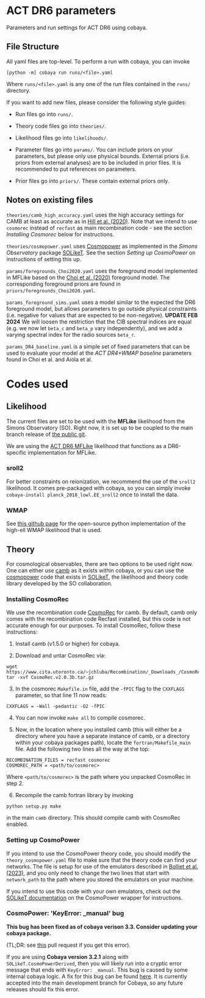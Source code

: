 # ACT DR6 parameters
Parameters and run settings for ACT DR6 using cobaya.

## File Structure

All yaml files are top-level. To perform a run with cobaya, you can invoke

```
[python -m] cobaya run runs/<file>.yaml
```

Where `runs/<file>.yaml` is any one of the run files contained in the `runs/` directory.

If you want to add new files, please consider the following style guides:

- Run files go into `runs/`.

- Theory code files go into `theories/`.

- Likelihood files go into `likelihoods/`.

- Parameter files go into `params/`. You can include priors on your parameters, but please only use physical bounds. External priors (i.e. priors from external analyses) are to be included in prior files. It is recommended to put references on parameters.

- Prior files go into `priors/`. These contain external priors only.

## Notes on existing files

`theories/camb_high_accuracy.yaml` uses the high accuracy settings for CAMB at least as accurate as in [Hill et al. (2020)](https://arxiv.org/abs/2109.04451). Note that we intend to use `cosmorec` instead of `recfast` as main recombination code - see the section _Installing Cosmorec_ below for instructions.

`theories/cosmopower.yaml` uses [Cosmopower](https://arxiv.org/abs/2106.03846) as implemented in the _Simons Observatory_ package [SOLikeT](https://github.com/simonsobs/SOLikeT). See the section _Setting up CosmoPower_ on instructions of setting this up.

`params/foregrounds_Choi2020.yaml` uses the foreground model implemented in MFLike based on the [Choi et al. (2020)](https://arxiv.org/abs/2007.07289) foreground model. The corresponding foreground priors are found in `priors/foregrounds_Choi2020.yaml`.

`params_foreground_sims.yaml` uses a model similar to the expected the DR6 foreground model, but allows parameters to go outside physical constraints (i.e. negative for values that are expected to be non-negative). **UPDATE FEB 2024** We will loosen the restriction that the CIB spectral indices are equal (e.g. we now let `beta_c` and `beta_p` vary independently), and we add a varying spectral index for the radio sources `beta_r`.

`params_DR4_baseline.yaml` is a simple set of fixed parameters that can be used to evaluate your model at the *ACT DR4+WMAP baseline* parameters found in Choi et al. and Aiola et al.

# Codes used

## Likelihood

The current files are set to be used with the **MFLike** likelihood from the Simons Observatory (SO). Right now, it is set up to be coupled to the main branch release of [the public git](https://github.com/simonsobs/LAT_MFLike).

We are using the [ACT DR6 MFLike](https://github.com/ACTCollaboration/act_dr6_mflike) likelihood that functions as a DR6-specific implementation for MFLike.

### sroll2

For better constraints on reionization, we recommend the use of the ``sroll2`` likelihood. It comes pre-packaged with cobaya, so you can simply invoke ``cobaya-install planck_2018_lowl.EE_sroll2`` once to install the data.

### WMAP

See [this github page](https://github.com/HTJense/pyWMAP) for the open-source python implementation of the high-ell WMAP likelihood that is used.

## Theory

For cosmological observables, there are two options to be used right now. One can either use [camb](https://github.com/cmbant/CAMB) as it exists within cobaya, or you can use the [cosmopower](https://arxiv.org/abs/2106.03846) code that exists in [SOLikeT](https://github.com/simonsobs/SOLikeT), the likelihood and theory code library developed by the SO collaboration.

### Installing CosmoRec

We use the recombination code [CosmoRec](http://www.jb.man.ac.uk/~jchluba/Science/CosmoRec/CosmoRec.html) for camb. By default, camb only comes with the recombination code Recfast installed, but this code is not accurate enough for our purposes. To install CosmoRec, follow these instructions:

1. Install camb (v1.5.0 or higher) for cobaya.

2. Download and untar CosmoRec via:

```
wget https://www.cita.utoronto.ca/~jchluba/Recombination/_Downloads_/CosmoRec.v2.0.3b.tar.gz
tar -xvf CosmoRec.v2.0.3b.tar.gz
```

3. In the cosmorec `Makefile.in` file, add the `-fPIC` flag to the `CXXFLAGS` parameter, so that line 11 now reads:

```
CXXFLAGS = -Wall -pedantic -O2 -fPIC
```

4. You can now invoke `make all` to compile cosmorec.

5. Now, in the location where you installed camb (this will either be a directory where you have a separate instance of camb, or a directory within your cobaya packages path), locate the `fortran/Makefile_main` file. Add the following two lines all the way at the top:

```
RECOMBINATION_FILES = recfast cosmorec
COSMOREC_PATH = <path/to/cosmorec>
```

Where `<path/to/cosmorec>` is the path where you unpacked CosmoRec in step 2.

6. Recompile the camb fortran library by invoking

```
python setup.py make
```

in the main `camb` directory. This should compile camb with CosmoRec enabled.

### Setting up CosmoPower

If you intend to use the CosmoPower theory code, you should modify the `theory_cosmopower.yaml` file to make sure that the theory code can find your networks. The file is setup for use of the emulators described in [Bolliet et al. (2023)](https://arxiv.org/abs/2303.01591), and you only need to change the two lines that start with `network_path` to the path where you stored the emulators on your machine.

If you intend to use this code with your own emulators, check out the [SOLikeT documentation](https://soliket.readthedocs.io/en/latest/cosmopower.html) on the CosmoPower wrapper for instructions.

### CosmoPower: 'KeyError: _manual' bug

**This bug has been fixed as of cobaya verison 3.3. Consider updating your cobaya package.**

(TL;DR: see [this](https://github.com/CobayaSampler/cobaya/pull/275) pull request if you get this error).

If you are using **Cobaya version 3.2.1** along with `SOLikeT.CosmoPowerDerived`, then you will likely run into a cryptic error message that ends with `KeyError: _manual`. This bug is caused by some internal cobaya logic. A fix for this bug can be found [here](https://github.com/CobayaSampler/cobaya/pull/275). It is currently accepted into the main development branch for Cobaya, so any future releases should fix this error.

